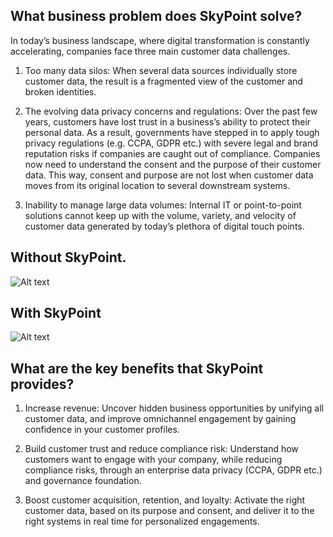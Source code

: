 ## What business problem does SkyPoint solve? 

In today’s business landscape, where digital transformation is constantly accelerating, companies face three main customer data challenges.

1. Too many data silos: When several data sources individually store customer data, the result is a fragmented view of the customer and broken identities.

2. The evolving data privacy concerns and regulations: Over the past few years, customers have lost trust in a business’s ability to protect their personal data. As a result, governments have stepped in to apply tough privacy regulations (e.g. CCPA, GDPR etc.) with severe legal and brand reputation risks if companies are caught out of compliance. Companies now need to understand the consent and the purpose of their customer data. This way, consent and purpose are not lost when customer data moves from its original location to several downstream systems.

3. Inability to manage large data volumes: Internal IT or point-to-point solutions cannot keep up with the volume, variety, and velocity of customer data generated by today’s plethora of digital touch points.

## Without SkyPoint.

![Alt text](https://github.com/skypointcloud/platform/blob/master/docs/doc_snippets/withoutskypoint.png?raw=true)

## With SkyPoint

![Alt text](https://github.com/skypointcloud/platform/blob/master/docs/doc_snippets/withskypoint.png?raw=true)

## What are the key benefits that SkyPoint provides?

1. Increase revenue: Uncover hidden business opportunities by unifying all customer data, and improve omnichannel engagement by gaining confidence in your customer profiles.

2. Build customer trust and reduce compliance risk: Understand how customers want to engage with your company, while reducing compliance risks, through an enterprise data privacy (CCPA, GDPR etc.) and governance foundation.

3. Boost customer acquisition, retention, and loyalty: Activate the right customer data, based on its purpose and consent, and deliver it to the right systems in real time for personalized engagements.

